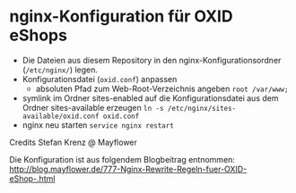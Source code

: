 # nginx-Konfiguration für OXID eShops

* Die Dateien aus diesem Repository in den nginx-Konfigurationsordner (`/etc/nginx/`) legen.
* Konfigurationsdatei (`oxid.conf`) anpassen
  * absoluten Pfad zum Web-Root-Verzeichnis angeben
    `root /var/www;`
* symlink im Ordner sites-enabled auf die Konfigurationsdatei aus dem Ordner sites-available erzeugen
  `ln -s /etc/nginx/sites-available/oxid.conf oxid.conf`
* nginx neu starten
  `service nginx restart`


Credits
Stefan Krenz @ Mayflower

Die Konfiguration ist aus folgendem Blogbeitrag entnommen: http://blog.mayflower.de/777-Nginx-Rewrite-Regeln-fuer-OXID-eShop-.html
